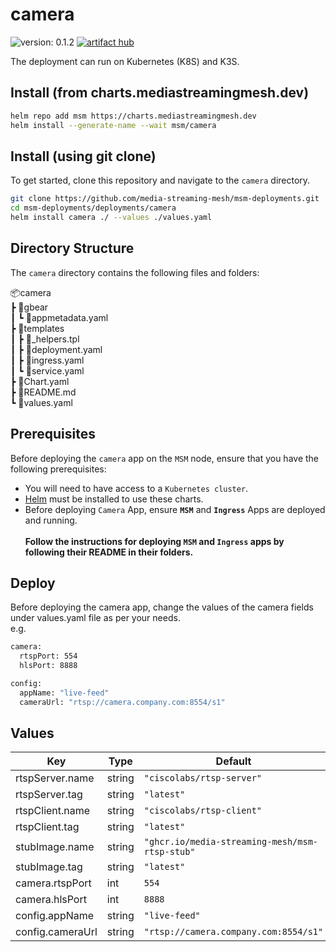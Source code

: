 # camera

![version: 0.1.2](https://img.shields.io/badge/version-0.1.2-informational?style=flat-square)    [![artifact hub](https://img.shields.io/badge/artifact%20hub-camera-informational?style=flat-square)](https://artifacthub.io/packages/helm/media-streaming-mesh/camera)

The deployment can run on Kubernetes (K8S) and K3S.

## Install (from charts.mediastreamingmesh.dev)

```bash
helm repo add msm https://charts.mediastreamingmesh.dev
helm install --generate-name --wait msm/camera
```
## Install (using git clone)

To get started, clone this repository and navigate to the ```camera``` directory.
```bash
git clone https://github.com/media-streaming-mesh/msm-deployments.git
cd msm-deployments/deployments/camera
helm install camera ./ --values ./values.yaml
```

## Directory Structure

The ```camera``` directory contains the following files and folders:

📦camera<br>
 ┣ 📂gbear<br>
 ┃ ┗ 📜appmetadata.yaml<br>
 ┣ 📂templates<br>
 ┃ ┣ 📜_helpers.tpl<br>
 ┃ ┣ 📜deployment.yaml<br>
 ┃ ┣ 📜ingress.yaml<br>
 ┃ ┗ 📜service.yaml<br>
 ┣ 📜Chart.yaml<br>
 ┣ 📜README.md<br>
 ┗ 📜values.yaml<br>

## Prerequisites

Before deploying the ```camera``` app on the ```MSM``` node, ensure that you have the following prerequisites:

* You will need to have access to a ```Kubernetes cluster```.<br>
* [Helm](https://helm.sh) must be installed to use these charts. <br>
* Before deploying ```Camera``` App, ensure <b>```MSM```</b> and <b>```Ingress```</b> Apps are deployed and running.<br><br>
**Follow the instructions for deploying ```MSM``` and ```Ingress``` apps by following their README in their folders.<br>**

## Deploy

Before deploying the camera app, change the values of the camera fields under values.yaml file as per your needs. <br>
e.g. <br>
```sh
camera:
  rtspPort: 554
  hlsPort: 8888

config:
  appName: "live-feed"
  cameraUrl: "rtsp://camera.company.com:8554/s1"
```

## Values

| Key | Type | Default | Description |
|-----|------|---------|-------------|
| rtspServer.name | string | `"ciscolabs/rtsp-server"` |  |
| rtspServer.tag | string | `"latest"` |  |
| rtspClient.name | string | `"ciscolabs/rtsp-client"` |  |
| rtspClient.tag | string | `"latest"` |  |
| stubImage.name | string | `"ghcr.io/media-streaming-mesh/msm-rtsp-stub"` |  |
| stubImage.tag | string | `"latest"` |  |
| camera.rtspPort | int | `554` |  |
| camera.hlsPort | int | `8888` |  |
| config.appName | string | `"live-feed"` |  |
| config.cameraUrl | string | `"rtsp://camera.company.com:8554/s1"` |  |
